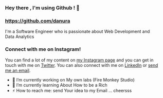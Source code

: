 ### Hey there , I'm using Github ! 👋 
### https://github.com/danura

I'm a Software Engineer who is passionate about Web Development and Data Analytics 


### Connect with me on Instagram! 
You can find a lot of my content on [my Instagram page](https://www.instagram.com/danuraaditya/) and you can get in touch with me on [Twitter](https://twitter.com/danuraaditya). You can also connect with me on [LinkedIn]([http://linkedin.com/in/kedashakerr](https://www.linkedin.com/in/aditya-wardanur-23a439a2/)) or [send me an email](mailto:danuraaditya@gmail.com).

- 🔭 I’m currently working on My own labs (Fire Monkey Studio)
- 🌱 I’m currently learning About How to be a Rich
- ⚡ How to reach me: send Your idea to my Email ... cheersss 
<!--

Here are some ideas to get you started:

- 🔭 I’m currently working on ...
- 🌱 I’m currently learning ...
- 👯 I’m looking to collaborate on ...
- 🤔 I’m looking for help with ...
- 💬 Ask me about ...
- 📫 How to reach me: ...
- 😄 Pronouns: ...
- ⚡ Fun fact: ..
